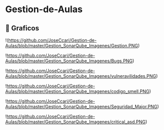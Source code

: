 # Gestion-de-Aulas

## :file_folder: Graficos
 
 !(https://github.com/JoseCcari/Gestion-de-Aulas/blob/master/Gestion_SonarQube_Imagenes/Gestion.PNG)
 
 !https://github.com/JoseCcari/Gestion-de-Aulas/blob/master/Gestion_SonarQube_Imagenes/Bugs.PNG)
 
 !https://github.com/JoseCcari/Gestion-de-Aulas/blob/master/Gestion_SonarQube_Imagenes/vulneravilidades.PNG)
 
 !https://github.com/JoseCcari/Gestion-de-Aulas/blob/master/Gestion_SonarQube_Imagenes/codigo_smell.PNG)
 
 !https://github.com/JoseCcari/Gestion-de-Aulas/blob/master/Gestion_SonarQube_Imagenes/Seguridad_Major.PNG)
 
 !https://github.com/JoseCcari/Gestion-de-Aulas/blob/master/Gestion_SonarQube_Imagenes/critical_asd.PNG)
 

 
